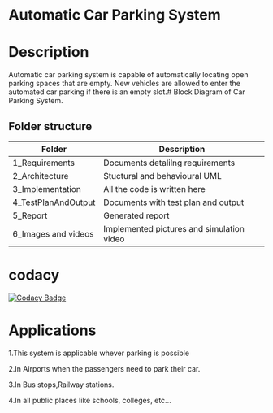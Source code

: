 # Automatic Car Parking System

# Description

  Automatic car parking system is capable of automatically locating open parking spaces that are empty. New vehicles are allowed to enter the automated car parking if there is an empty slot.# Block Diagram of Car Parking System.
 

 ## Folder structure
 
 |   Folder           |Description                         | 
 |--------------------|------------------------------------|
 |1_Requirements      |Documents detalilng requirements    |
 |2_Architecture      |Stuctural and behavioural UML       |
 |3_Implementation   |All the code is written here        | 
 |4_TestPlanAndOutput |Documents with test plan and output |
 |5_Report            |Generated report                    |   
 |6_Images and videos     |Implemented pictures and simulation video               |
 


  # codacy

[![Codacy Badge](https://app.codacy.com/project/badge/Grade/bd0fec9a44584f129598d92cc2285cd4)](https://www.codacy.com/gh/Aishwaryahosamani/M2-EmbSys/dashboard?utm_source=github.com&amp;utm_medium=referral&amp;utm_content=Aishwaryahosamani/M2-EmbSys&amp;utm_campaign=Badge_Grade)
     
 # Applications

  1.This system is applicable whever parking is possible
  
  2.In Airports when the passengers need to park their car.
 
  3.In Bus stops,Railway stations.

  4.In all public places like schools, colleges, etc...

  
